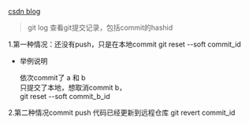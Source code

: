 [csdn blog](https://www.cnblogs.com/lyy-2016/p/6509707.html)


> git log  查看git提交记录，包括commit的hashid

1.第一种情况：还没有push，只是在本地commit
git reset --soft  commit_id

* 举例说明  

  依次commit了  a 和 b  
  只提交了本地，想取消commit b，  
  git reset --soft  commit_b_id
 
2.第二种情况commit push 代码已经更新到远程仓库
git revert commit_id



